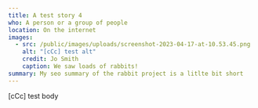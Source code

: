 ```yaml
---
title: A test story 4
who: A person or a group of people
location: On the internet
images:
  - src: /public/images/uploads/screenshot-2023-04-17-at-10.53.45.png
    alt: "[cCc] test alt"
    credit: Jo Smith
    caption: We saw loads of rabbits!
summary: My seo summary of the rabbit project is a litlte bit short
---
```


[cCc] test body
